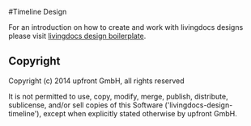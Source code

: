 
#Timeline Design

For an introduction on how to create and work with livingdocs designs please visit [livingdocs design boilerplate](https://github.com/upfrontIO/livingdocs-design-boilerplate).

## Copyright

Copyright (c) 2014 upfront GmbH, all rights reserved

It is not permitted to use, copy, modify, merge, publish, distribute, sublicense, and/or sell copies of this Software ('livingdocs-design-timeline'), except when explicitly stated otherwise by upfront GmbH.
